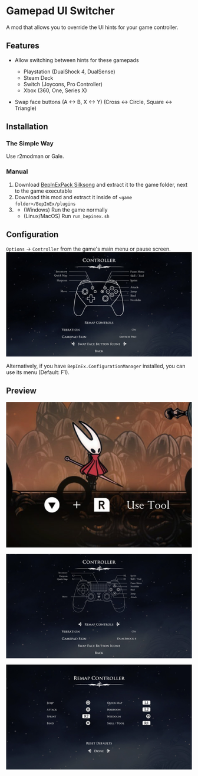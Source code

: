 # Gamepad UI Switcher
A mod that allows you to override the UI hints for your game controller.

## Features

- Allow switching between hints for these gamepads
    - Playstation (DualShock 4, DualSense)
    - Steam Deck
    - Switch (Joycons, Pro Controller)
    - Xbox (360, One, Series X)

- Swap face buttons (A <-> B, X <-> Y) (Cross <-> Circle, Square <-> Triangle)

## Installation

### The Simple Way
Use r2modman or Gale.

### Manual
1. Download [BepInExPack Silksong](https://thunderstore.io/c/hollow-knight-silksong/p/BepInEx/BepInExPack_Silksong/) and extract it to the game folder, next to the game executable
2. Download this mod and extract it inside of `<game folder>/BepInEx/plugins`
3. 
    - (Windows) Run the game normally
    - (Linux/MacOS) Run `run_bepinex.sh`


## Configuration

`Options` -> `Controller` from the game's main menu or pause screen.
![Switch Pro Menu](./dist/preview/menu-switch-pro.jpg)

Alternatively, if you have `BepInEx.ConfigurationManager` installed, you can use its menu (Default: F1).

## Preview

![Switch In-game](./dist/preview/ingame-switch.jpg)

![DualShock 4 Menu](./dist/preview/menu-ds4.jpg)

![DualShock 4 Remap](./dist/preview/remap-ds4.jpg)

